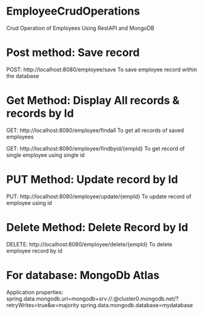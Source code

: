 # EmployeeCrudOperations
Crud Operation of Employees Using RestAPI and MongoDB

# Post method: Save record
POST: http://localhost:8080/employee/save
      To save employee record within the database

# Get Method: Display All records & records by Id
GET: http://localhost:8080/employee/findall 
      To get all records of saved employees
      
GET: http://localhost:8080/employee/findbyid/{empId}
      To get record of single employee using single id
      
# PUT Method: Update record by Id
PUT: http://localhost:8080/employee/update/{empId}
      To update record of employee using id
    
# Delete Method: Delete Record by Id
DELETE: http://localhost:8080/employee/delete/{empId}
      To delete employee record by id

# For database: MongoDb Atlas
Application properties:
spring.data.mongodb.uri=mongodb+srv://<database username>:<database password>@cluster0.mongodb.net/<databasename>?retryWrites=true&w=majority
spring.data.mongodb.database=mydatabase

